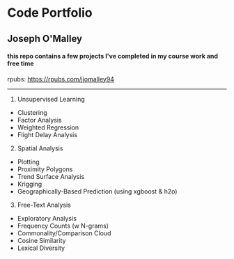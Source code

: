 # Code Portfolio
## Joseph O'Malley

#### this repo contains a few projects I've completed in my course work and free time

rpubs: https://rpubs.com/jjomalley94

***

1. Unsupervised Learning
  + Clustering
  + Factor Analysis
  + Weighted Regression
  + Flight Delay Analysis

2. Spatial Analysis
  + Plotting
  + Proximity Polygons
  + Trend Surface Analysis
  + Krigging
  + Geographically-Based Prediction (using xgboost & h2o)
  
3. Free-Text Analysis
  + Exploratory Analysis
  + Frequency Counts (w N-grams)
  + Commonality/Comparison Cloud
  + Cosine Similarity
  + Lexical Diversity
